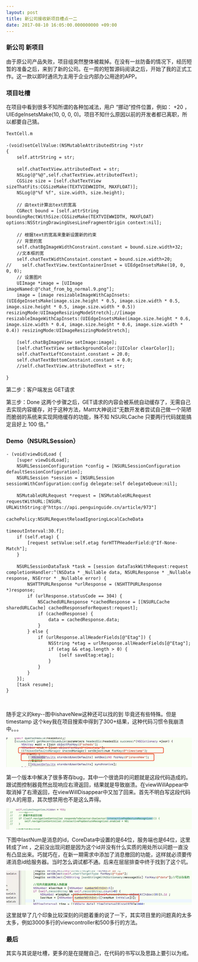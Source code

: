 ```yaml
---
layout: post
title: 新公司接收新项目槽点一二
date: 2017-08-10 16:05:00.000000000 +09:00
---
```






### 新公司 新项目

由于原公司产品失败，项目组突然整体被裁掉。在没有一丝防备的情况下，经历短暂的准备之后，来到了新的公司。在一周的短暂源码阅读之后，开始了我的正式工作。这一款以即时通讯为主用于企业内部办公用途的APP。


### 项目吐槽

在项目中看到很多不知所谓的各种加减法，用户 “挪动”控件位置，例如： +20  ，UIEdgeInsetsMake(10, 0, 0, 0)。项目不知什么原因以前的开发者都已离职，所以都要自己猜。

```
TextCell.m

-(void)setCellValue:(NSMutableAttributedString *)str
{
    self.attrString = str;
    
    self.chatTextView.attributedText = str;
    NSLog(@"%@",self.chatTextView.attributedText);
    CGSize size = [self.chatTextView sizeThatFits:CGSizeMake(TEXTVIEWWIDTH, MAXFLOAT)];
    NSLog(@"%f %f", size.width, size.height);
    
    // 由text计算出text的宽高
    CGRect bound = [self.attrString boundingRectWithSize:CGSizeMake(TEXTVIEWWIDTH, MAXFLOAT) options:NSStringDrawingUsesLineFragmentOrigin context:nil];
    
    // 根据text的宽高来重新设置新的约束
    // 背景的宽
    self.chatBgImageWidthConstraint.constant = bound.size.width+32;
    //文本框的宽
    self.chatTextWidthConstaint.constant = bound.size.width+20;
//    self.chatTextView.textContainerInset = UIEdgeInsetsMake(10, 0, 0, 0);
    // 设置图片
    UIImage *image = [UIImage imageNamed:@"chat_from_bg_normal.9.png"];
    image = [image resizableImageWithCapInsets:(UIEdgeInsetsMake(image.size.height * 0.5, image.size.width * 0.5, image.size.height * 0.5, image.size.width * 0.5)) resizingMode:UIImageResizingModeStretch];//[image resizableImageWithCapInsets:(UIEdgeInsetsMake(image.size.height * 0.6, image.size.width * 0.4, image.size.height * 0.6, image.size.width * 0.4)) resizingMode:UIImageResizingModeStretch];
   
    [self.chatBgImageView setImage:image];
    [self.chatTextView setBackgroundColor:[UIColor clearColor]];
    self.chatTextLeftConstaint.constant = 20.0;
    self.chatTextBottomConstaint.constant = 0.0;
    //self.chatTextView.attributedText = str;

}

```

第二步：客户端发出 GET请求

第三步：Done
这两个步骤之后，GET请求的内容会被系统自动缓存了，无需自己去实现内容缓存，对于这种方法，Mattt大神说过“无数开发者尝试自己做一个简陋而脆弱的系统来实现网络缓存的功能，殊不知 NSURLCache 只要两行代码就能搞定且好上 100 倍。”

### Demo（NSURLSession）


```
- (void)viewDidLoad {
    [super viewDidLoad];    
    NSURLSessionConfiguration *config = [NSURLSessionConfiguration defaultSessionConfiguration];
    NSURLSession *session = [NSURLSession sessionWithConfiguration:config delegate:self delegateQueue:nil];
    
    NSMutableURLRequest *request = [NSMutableURLRequest requestWithURL:[NSURL URLWithString:@"https://api.penguinguide.cn/article/973"]
                                                           cachePolicy:NSURLRequestReloadIgnoringLocalCacheData
                                                       timeoutInterval:30.f];
    if (self.etag) {
        [request setValue:self.etag forHTTPHeaderField:@"If-None-Match"];
    }
    
    NSURLSessionDataTask *task = [session dataTaskWithRequest:request completionHandler:^(NSData * _Nullable data, NSURLResponse * _Nullable response, NSError * _Nullable error) {
        NSHTTPURLResponse *urlResponse = (NSHTTPURLResponse *)response;
        if (urlResponse.statusCode == 304) {
            NSCachedURLResponse *cachedResponse = [[NSURLCache sharedURLCache] cachedResponseForRequest:request];
            if (cachedResponse) {
                data = cachedResponse.data;
            }
        } else {
            if (urlResponse.allHeaderFields[@"Etag"]) {
                NSString *etag = urlResponse.allHeaderFields[@"Etag"];
                if (etag && etag.length > 0) {
                    [self saveEtag:etag];
                }
            }
        }
    }];
    [task resume];
}

                                    
```

随手定义的key--图中ishaveNew这种还可以找的到 毕竟还有些特殊。但是 timestamp 这个key我在项目搜索中得到了300+结果，这种代码习惯令我崩溃中。。。

![](/assets/images/2017/2017-08-10-1.jpg)

第一个版本中解决了很多寄存bug，其中一个很诡异的问题就是这段代码造成的。跟试图控制器竟然出现响应右滑返回，结果就是导致崩溃。在viewWillAppear中取消掉了右滑返回，在viewWillDisappear中又加了回来。首先不明白写这段代码的人的用意，其次想禁用也不是这么弄得。

![](/assets/images/2017/2017-08-10-2.jpg)

下图中lastNum是消息的id，CoreData中设置的是64位，服务端也是64位，这里转成了int ，之前没出现问题是因为这个id并没有什么实质的用处所以问题一直没有凸显出来。巧就巧在，在新一期需求中添加了消息撤回的功能，这样就必须要传递消息id给服务器。当时怎么调试都不通。后来在层层排查中终于找到了这个坑。

![](/assets/images/2017/2017-08-10-3.jpg)

这里就举了几个印象比较深刻的问题着重的说了一下，其实项目里的问题真的太多太多，例如3000多行的viewcontroller和500多行的方法。


### 最后

其实与其说是吐槽，更多的是在提醒自己，在代码的书写以及思路上要引以为戒。
  
